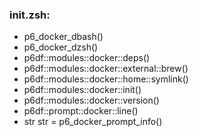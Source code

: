 ### init.zsh:
- p6_docker_dbash()
- p6_docker_dzsh()
- p6df::modules::docker::deps()
- p6df::modules::docker::external::brew()
- p6df::modules::docker::home::symlink()
- p6df::modules::docker::init()
- p6df::modules::docker::version()
- p6df::prompt::docker::line()
- str str = p6_docker_prompt_info()

